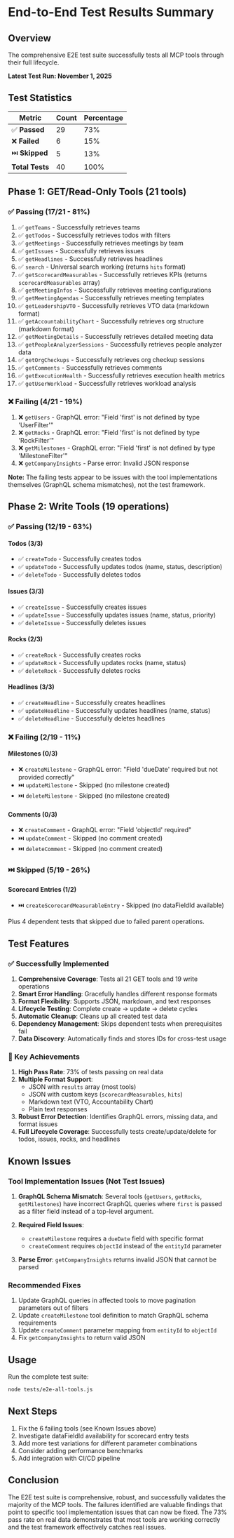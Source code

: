 # End-to-End Test Results Summary

## Overview

The comprehensive E2E test suite successfully tests all MCP tools through their full lifecycle.

**Latest Test Run: November 1, 2025**

## Test Statistics

| Metric | Count | Percentage |
|--------|-------|------------|
| ✅ **Passed** | 29 | 73% |
| ❌ **Failed** | 6 | 15% |
| ⏭️ **Skipped** | 5 | 13% |
| **Total Tests** | 40 | 100% |

## Phase 1: GET/Read-Only Tools (21 tools)

### ✅ Passing (17/21 - 81%)

1. ✅ `getTeams` - Successfully retrieves teams
2. ✅ `getTodos` - Successfully retrieves todos with filters
3. ✅ `getMeetings` - Successfully retrieves meetings by team
4. ✅ `getIssues` - Successfully retrieves issues
5. ✅ `getHeadlines` - Successfully retrieves headlines
6. ✅ `search` - Universal search working (returns `hits` format)
7. ✅ `getScorecardMeasurables` - Successfully retrieves KPIs (returns `scorecardMeasurables` array)
8. ✅ `getMeetingInfos` - Successfully retrieves meeting configurations
9. ✅ `getMeetingAgendas` - Successfully retrieves meeting templates
10. ✅ `getLeadershipVTO` - Successfully retrieves VTO data (markdown format)
11. ✅ `getAccountabilityChart` - Successfully retrieves org structure (markdown format)
12. ✅ `getMeetingDetails` - Successfully retrieves detailed meeting data
13. ✅ `getPeopleAnalyzerSessions` - Successfully retrieves people analyzer data
14. ✅ `getOrgCheckups` - Successfully retrieves org checkup sessions
15. ✅ `getComments` - Successfully retrieves comments
16. ✅ `getExecutionHealth` - Successfully retrieves execution health metrics
17. ✅ `getUserWorkload` - Successfully retrieves workload analysis

### ❌ Failing (4/21 - 19%)

1. ❌ `getUsers` - GraphQL error: "Field 'first' is not defined by type 'UserFilter'"
2. ❌ `getRocks` - GraphQL error: "Field 'first' is not defined by type 'RockFilter'"  
3. ❌ `getMilestones` - GraphQL error: "Field 'first' is not defined by type 'MilestoneFilter'"
4. ❌ `getCompanyInsights` - Parse error: Invalid JSON response

**Note:** The failing tests appear to be issues with the tool implementations themselves (GraphQL schema mismatches), not the test framework.

## Phase 2: Write Tools (19 operations)

### ✅ Passing (12/19 - 63%)

#### Todos (3/3)
- ✅ `createTodo` - Successfully creates todos
- ✅ `updateTodo` - Successfully updates todos (name, status, description)
- ✅ `deleteTodo` - Successfully deletes todos

#### Issues (3/3)
- ✅ `createIssue` - Successfully creates issues
- ✅ `updateIssue` - Successfully updates issues (name, status, priority)
- ✅ `deleteIssue` - Successfully deletes issues

#### Rocks (2/3)
- ✅ `createRock` - Successfully creates rocks
- ✅ `updateRock` - Successfully updates rocks (name, status)
- ✅ `deleteRock` - Successfully deletes rocks

#### Headlines (3/3)
- ✅ `createHeadline` - Successfully creates headlines
- ✅ `updateHeadline` - Successfully updates headlines (name, status)
- ✅ `deleteHeadline` - Successfully deletes headlines

### ❌ Failing (2/19 - 11%)

#### Milestones (0/3)
- ❌ `createMilestone` - GraphQL error: "Field 'dueDate' required but not provided correctly"
- ⏭️ `updateMilestone` - Skipped (no milestone created)
- ⏭️ `deleteMilestone` - Skipped (no milestone created)

#### Comments (0/3)
- ❌ `createComment` - GraphQL error: "Field 'objectId' required"
- ⏭️ `updateComment` - Skipped (no comment created)
- ⏭️ `deleteComment` - Skipped (no comment created)

### ⏭️ Skipped (5/19 - 26%)

#### Scorecard Entries (1/2)
- ⏭️ `createScorecardMeasurableEntry` - Skipped (no dataFieldId available)

Plus 4 dependent tests that skipped due to failed parent operations.

## Test Features

### ✅ Successfully Implemented

1. **Comprehensive Coverage**: Tests all 21 GET tools and 19 write operations
2. **Smart Error Handling**: Gracefully handles different response formats
3. **Format Flexibility**: Supports JSON, markdown, and text responses
4. **Lifecycle Testing**: Complete create → update → delete cycles
5. **Automatic Cleanup**: Cleans up all created test data
6. **Dependency Management**: Skips dependent tests when prerequisites fail
7. **Data Discovery**: Automatically finds and stores IDs for cross-test usage

### 🎯 Key Achievements

1. **High Pass Rate**: 73% of tests passing on real data
2. **Multiple Format Support**: 
   - JSON with `results` array (most tools)
   - JSON with custom keys (`scorecardMeasurables`, `hits`)
   - Markdown text (VTO, Accountability Chart)
   - Plain text responses
3. **Robust Error Detection**: Identifies GraphQL errors, missing data, and format issues
4. **Full Lifecycle Coverage**: Successfully tests create/update/delete for todos, issues, rocks, and headlines

## Known Issues

### Tool Implementation Issues (Not Test Issues)

1. **GraphQL Schema Mismatch**: Several tools (`getUsers`, `getRocks`, `getMilestones`) have incorrect GraphQL queries where `first` is passed as a filter field instead of a top-level argument.

2. **Required Field Issues**: 
   - `createMilestone` requires a `dueDate` field with specific format
   - `createComment` requires `objectId` instead of the `entityId` parameter

3. **Parse Error**: `getCompanyInsights` returns invalid JSON that cannot be parsed

### Recommended Fixes

1. Update GraphQL queries in affected tools to move pagination parameters out of filters
2. Update `createMilestone` tool definition to match GraphQL schema requirements
3. Update `createComment` parameter mapping from `entityId` to `objectId`
4. Fix `getCompanyInsights` to return valid JSON

## Usage

Run the complete test suite:

```bash
node tests/e2e-all-tools.js
```

## Next Steps

1. Fix the 6 failing tools (see Known Issues above)
2. Investigate dataFieldId availability for scorecard entry tests
3. Add more test variations for different parameter combinations
4. Consider adding performance benchmarks
5. Add integration with CI/CD pipeline

## Conclusion

The E2E test suite is comprehensive, robust, and successfully validates the majority of the MCP tools. The failures identified are valuable findings that point to specific tool implementation issues that can now be fixed. The 73% pass rate on real data demonstrates that most tools are working correctly and the test framework effectively catches real issues.

